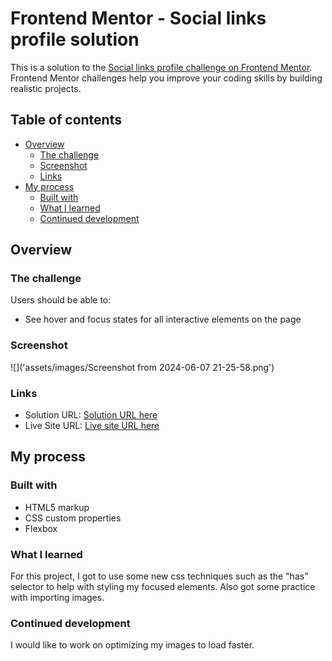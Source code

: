 # Frontend Mentor - Social links profile solution

This is a solution to the [Social links profile challenge on Frontend Mentor](https://www.frontendmentor.io/challenges/social-links-profile-UG32l9m6dQ). Frontend Mentor challenges help you improve your coding skills by building realistic projects. 

## Table of contents

- [Overview](#overview)
  - [The challenge](#the-challenge)
  - [Screenshot](#screenshot)
  - [Links](#links)
- [My process](#my-process)
  - [Built with](#built-with)
  - [What I learned](#what-i-learned)
  - [Continued development](#continued-development)


## Overview

### The challenge

Users should be able to:

- See hover and focus states for all interactive elements on the page

### Screenshot

![]('assets/images/Screenshot from 2024-06-07 21-25-58.png')

### Links

- Solution URL: [Solution URL here](https://github.com/andrew-j-brown/Social-Links-Profile)
- Live Site URL: [Live site URL here](https://andrew-j-brown.github.io/Social-Links-Profile/)

## My process

### Built with

- HTML5 markup
- CSS custom properties
- Flexbox

### What I learned

For this project, I got to use some new css techniques such as the "has" selector to help with styling my focused elements. Also got some practice with importing images.

### Continued development

I would like to work on optimizing my images to load faster.

